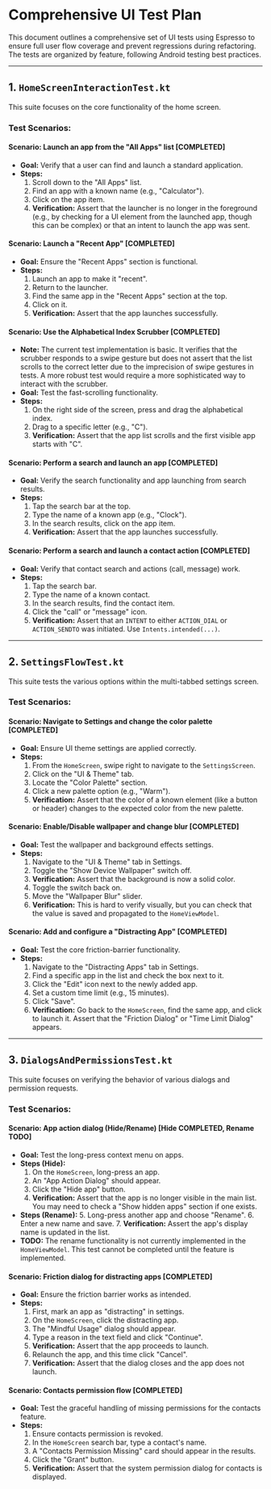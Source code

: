 # Comprehensive UI Test Plan

This document outlines a comprehensive set of UI tests using Espresso to ensure full user flow coverage and prevent regressions during refactoring. The tests are organized by feature, following Android testing best practices.

---

## 1. `HomeScreenInteractionTest.kt`

This suite focuses on the core functionality of the home screen.

### Test Scenarios:

#### Scenario: Launch an app from the "All Apps" list [COMPLETED]
- **Goal:** Verify that a user can find and launch a standard application.
- **Steps:**
    1. Scroll down to the "All Apps" list.
    2. Find an app with a known name (e.g., "Calculator").
    3. Click on the app item.
    4. **Verification:** Assert that the launcher is no longer in the foreground (e.g., by checking for a UI element from the launched app, though this can be complex) or that an intent to launch the app was sent.

#### Scenario: Launch a "Recent App" [COMPLETED]
- **Goal:** Ensure the "Recent Apps" section is functional.
- **Steps:**
    1. Launch an app to make it "recent".
    2. Return to the launcher.
    3. Find the same app in the "Recent Apps" section at the top.
    4. Click on it.
    5. **Verification:** Assert that the app launches successfully.

#### Scenario: Use the Alphabetical Index Scrubber [COMPLETED]
- **Note:** The current test implementation is basic. It verifies that the scrubber responds to a swipe gesture but does not assert that the list scrolls to the correct letter due to the imprecision of swipe gestures in tests. A more robust test would require a more sophisticated way to interact with the scrubber.
- **Goal:** Test the fast-scrolling functionality.
- **Steps:**
    1. On the right side of the screen, press and drag the alphabetical index.
    2. Drag to a specific letter (e.g., "C").
    3. **Verification:** Assert that the app list scrolls and the first visible app starts with "C".

#### Scenario: Perform a search and launch an app [COMPLETED]
- **Goal:** Verify the search functionality and app launching from search results.
- **Steps:**
    1. Tap the search bar at the top.
    2. Type the name of a known app (e.g., "Clock").
    3. In the search results, click on the app item.
    4. **Verification:** Assert that the app launches successfully.

#### Scenario: Perform a search and launch a contact action [COMPLETED]
- **Goal:** Verify that contact search and actions (call, message) work.
- **Steps:**
    1. Tap the search bar.
    2. Type the name of a known contact.
    3. In the search results, find the contact item.
    4. Click the "call" or "message" icon.
    5. **Verification:** Assert that an `INTENT` to either `ACTION_DIAL` or `ACTION_SENDTO` was initiated. Use `Intents.intended(...)`.

---

## 2. `SettingsFlowTest.kt`

This suite tests the various options within the multi-tabbed settings screen.

### Test Scenarios:

#### Scenario: Navigate to Settings and change the color palette [COMPLETED]
- **Goal:** Ensure UI theme settings are applied correctly.
- **Steps:**
    1. From the `HomeScreen`, swipe right to navigate to the `SettingsScreen`.
    2. Click on the "UI & Theme" tab.
    3. Locate the "Color Palette" section.
    4. Click a new palette option (e.g., "Warm").
    5. **Verification:** Assert that the color of a known element (like a button or header) changes to the expected color from the new palette.

#### Scenario: Enable/Disable wallpaper and change blur [COMPLETED]
- **Goal:** Test the wallpaper and background effects settings.
- **Steps:**
    1. Navigate to the "UI & Theme" tab in Settings.
    2. Toggle the "Show Device Wallpaper" switch off.
    3. **Verification:** Assert that the background is now a solid color.
    4. Toggle the switch back on.
    5. Move the "Wallpaper Blur" slider.
    6. **Verification:** This is hard to verify visually, but you can check that the value is saved and propagated to the `HomeViewModel`.

#### Scenario: Add and configure a "Distracting App" [COMPLETED]
- **Goal:** Test the core friction-barrier functionality.
- **Steps:**
    1. Navigate to the "Distracting Apps" tab in Settings.
    2. Find a specific app in the list and check the box next to it.
    3. Click the "Edit" icon next to the newly added app.
    4. Set a custom time limit (e.g., 15 minutes).
    5. Click "Save".
    6. **Verification:** Go back to the `HomeScreen`, find the same app, and click to launch it. Assert that the "Friction Dialog" or "Time Limit Dialog" appears.

---

## 3. `DialogsAndPermissionsTest.kt`

This suite focuses on verifying the behavior of various dialogs and permission requests.

### Test Scenarios:

#### Scenario: App action dialog (Hide/Rename) [Hide COMPLETED, Rename TODO]
- **Goal:** Test the long-press context menu on apps.
- **Steps (Hide):**
    1. On the `HomeScreen`, long-press an app.
    2. An "App Action Dialog" should appear.
    3. Click the "Hide app" button.
    4. **Verification:** Assert that the app is no longer visible in the main list. You may need to check a "Show hidden apps" section if one exists.
- **Steps (Rename):**
    5. Long-press another app and choose "Rename".
    6. Enter a new name and save.
    7. **Verification:** Assert the app's display name is updated in the list.
- **TODO:** The rename functionality is not currently implemented in the `HomeViewModel`. This test cannot be completed until the feature is implemented.

#### Scenario: Friction dialog for distracting apps [COMPLETED]
- **Goal:** Ensure the friction barrier works as intended.
- **Steps:**
    1. First, mark an app as "distracting" in settings.
    2. On the `HomeScreen`, click the distracting app.
    3. The "Mindful Usage" dialog should appear.
    4. Type a reason in the text field and click "Continue".
    5. **Verification:** Assert that the app proceeds to launch.
    6. Relaunch the app, and this time click "Cancel".
    7. **Verification:** Assert that the dialog closes and the app does not launch.

#### Scenario: Contacts permission flow [COMPLETED]
- **Goal:** Test the graceful handling of missing permissions for the contacts feature.
- **Steps:**
    1. Ensure contacts permission is revoked.
    2. In the `HomeScreen` search bar, type a contact's name.
    3. A "Contacts Permission Missing" card should appear in the results.
    4. Click the "Grant" button.
    5. **Verification:** Assert that the system permission dialog for contacts is displayed.

